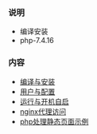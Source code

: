 
### 说明

* 编译安装
* php-7.4.16


### 内容

- [编译与安装](01_编译与安装.md)
- [用户与配置](02_用户与配置.md)
- [运行与开机自启](03_运行与开机自启.md)
- [nginx代理访问](04_nginx代理访问.md)
- [php处理静态页面示例](05_php处理静态html.md)
